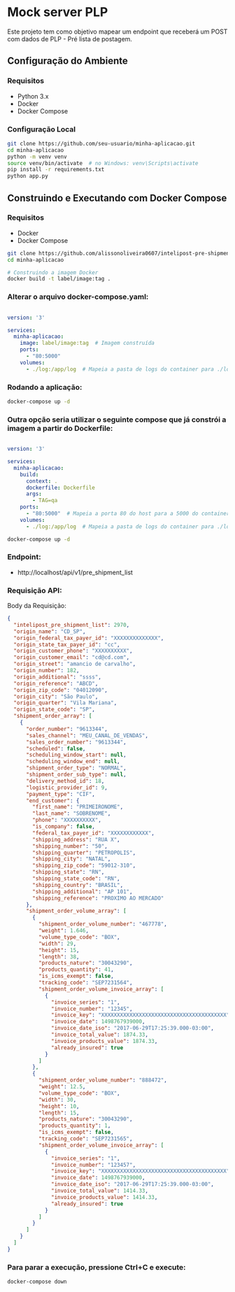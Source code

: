 # Mock server PLP

Este projeto tem como objetivo mapear um endpoint que receberá um POST com dados de PLP - Pré lista de postagem.

## Configuração do Ambiente

### Requisitos

- Python 3.x
- Docker
- Docker Compose

### Configuração Local

```bash
git clone https://github.com/seu-usuario/minha-aplicacao.git
cd minha-aplicacao
python -m venv venv
source venv/bin/activate  # no Windows: venv\Scripts\activate
pip install -r requirements.txt
python app.py
```

## Construindo e Executando com Docker Compose
### Requisitos
- Docker
- Docker Compose

```bash	
git clone https://github.com/alissonoliveira0607/intelipost-pre-shipment-list.git
cd minha-aplicacao

# Construindo a imagem Docker
docker build -t label/image:tag .
```

### Alterar o arquivo docker-compose.yaml:
```yaml

version: '3'

services:
  minha-aplicacao:
    image: label/image:tag  # Imagem construída
    ports:
      - "80:5000"
    volumes:
      - ./log:/app/log  # Mapeia a pasta de logs do container para ./logs na máquina local

```

### Rodando a aplicação:
```bash
docker-compose up -d
```

### Outra opção seria utilizar o seguinte compose que já constrói a imagem a partir do Dockerfile:

```yaml

version: '3'

services:
  minha-aplicacao:
    build:
      context: .
      dockerfile: Dockerfile
      args:
        - TAG=qa
    ports:
      - "80:5000"  # Mapeia a porta 80 do host para a 5000 do container - aplicação
    volumes:
      - ./log:/app/log  # Mapeia a pasta de logs do container para ./logs na máquina local

```

```bash
docker-compose up -d
```
### Endpoint:

- http://localhost/api/v1/pre_shipment_list

### Requisição API:
Body da Requisição:
```json
{
  "intelipost_pre_shipment_list": 2970,
  "origin_name": "CD_SP",
  "origin_federal_tax_payer_id": "XXXXXXXXXXXXXX",
  "origin_state_tax_payer_id": "cc",
  "origin_customer_phone": "XXXXXXXXXX",
  "origin_customer_email": "cd@cd.com",
  "origin_street": "amancio de carvalho",
  "origin_number": 182,
  "origin_additional": "ssss",
  "origin_reference": "ABCD",
  "origin_zip_code": "04012090",
  "origin_city": "São Paulo",
  "origin_quarter": "Vila Mariana",
  "origin_state_code": "SP",
  "shipment_order_array": [
    {
      "order_number": "9613344",
      "sales_channel": "MEU_CANAL_DE_VENDAS",
      "sales_order_number": "9613344",
      "scheduled": false,
      "scheduling_window_start": null,
      "scheduling_window_end": null,
      "shipment_order_type": "NORMAL",
      "shipment_order_sub_type": null,
      "delivery_method_id": 18,
      "logistic_provider_id": 9,
      "payment_type": "CIF",
      "end_customer": {
        "first_name": "PRIMEIRONOME",
        "last_name": "SOBRENOME",
        "phone": "XXXXXXXXXX",
        "is_company": false,
        "federal_tax_payer_id": "XXXXXXXXXXXX",
        "shipping_address": "RUA X",
        "shipping_number": "50",
        "shipping_quarter": "PETROPOLIS",
        "shipping_city": "NATAL",
        "shipping_zip_code": "59012-310",
        "shipping_state": "RN",
        "shipping_state_code": "RN",
        "shipping_country": "BRASIL",
        "shipping_additional": "AP 101",
        "shipping_reference": "PROXIMO AO MERCADO"
      },
      "shipment_order_volume_array": [
        {
          "shipment_order_volume_number": "467778",
          "weight": 1.646,
          "volume_type_code": "BOX",
          "width": 29,
          "height": 15,
          "length": 38,
          "products_nature": "30043290",
          "products_quantity": 41,
          "is_icms_exempt": false,
          "tracking_code": "SEP7231564",
          "shipment_order_volume_invoice_array": [
            {
              "invoice_series": "1",
              "invoice_number": "12345",
              "invoice_key": "XXXXXXXXXXXXXXXXXXXXXXXXXXXXXXXXXXXXXXXX",
              "invoice_date": 1498767939000,
              "invoice_date_iso": "2017-06-29T17:25:39.000-03:00",
              "invoice_total_value": 1874.33,
              "invoice_products_value": 1874.33,
              "already_insured": true
            }
          ]
        },
        {
          "shipment_order_volume_number": "888472",
          "weight": 12.5,
          "volume_type_code": "BOX",
          "width": 30,
          "height": 10,
          "length": 15,
          "products_nature": "30043290",
          "products_quantity": 1,
          "is_icms_exempt": false,
          "tracking_code": "SEP7231565",
          "shipment_order_volume_invoice_array": [
            {
              "invoice_series": "1",
              "invoice_number": "123457",
              "invoice_key": "XXXXXXXXXXXXXXXXXXXXXXXXXXXXXXXXXXXXXXXX",
              "invoice_date": 1498767939000,
              "invoice_date_iso": "2017-06-29T17:25:39.000-03:00",
              "invoice_total_value": 1414.33,
              "invoice_products_value": 1414.33,
              "already_insured": true
            }
          ]
        }
      ]
    }
  ]
}

```

### Para parar a execução, pressione Ctrl+C e execute:
```bash
docker-compose down
```